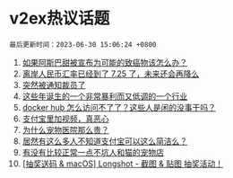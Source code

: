 # v2ex热议话题

`最后更新时间：2023-06-30 15:06:24 +0800`

1. [如果阿斯巴甜被宣布为可能的致癌物该怎么办？](https://www.v2ex.com/t/952818)
1. [离岸人民币汇率已经到了 7.25 了，未来还会再降么](https://www.v2ex.com/t/952927)
1. [突然被通知裁员了](https://www.v2ex.com/t/952885)
1. [这些年诞生的一个非常暴利而又低调的一个行业](https://www.v2ex.com/t/952753)
1. [docker hub 怎么访问不了了？这些人是闲的没事干吗？](https://www.v2ex.com/t/952876)
1. [支付宝里加视频，真恶心](https://www.v2ex.com/t/952879)
1. [为什么宠物医院那么贵？](https://www.v2ex.com/t/952915)
1. [居然有这么多人不知道支付宝可以这么简洁么？](https://www.v2ex.com/t/952919)
1. [有没有比较正常一点不坑人和猫的宠物店](https://www.v2ex.com/t/952871)
1. [[抽奖送码 & macOS] Longshot - 截图 & 贴图 抽奖活动！](https://www.v2ex.com/t/952845)

